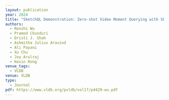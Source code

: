 ```yaml
---
layout: publication
year: 2024
title: "SketchQL Demonstration: Zero-shot Video Moment Querying with Sketches"
authors:
  - Renzhi Wu
  - Pramod Chunduri
  - Dristi J. Shah
  - Ashmitha Julius Aravind
  - Ali Payani
  - Xu Chu
  - Joy Arulraj
  - Kexin Rong
venue_tags:
  - VLDB
venue: VLDB
type:
  - Journal
pdf: https://www.vldb.org/pvldb/vol17/p4429-wu.pdf
---
```

